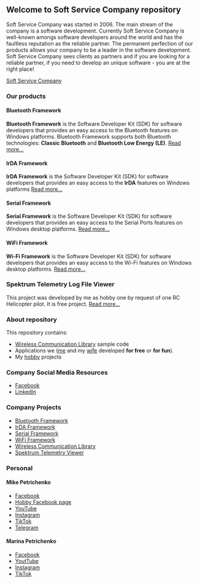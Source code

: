 ## Welcome to Soft Service Company repository

Soft Service Company was started in 2006. The main stream of the company is a software development. Currently Soft Service Company is well-known amongs
software developers around the world and has the faultless reputation as the reliable partner. The permanent perfection of our products allows your
company to be a leader in the software development. Soft Service Company sees clients as partners and if you are looking for a reliable partner,
if you need to develop an unique software - you are at the right place!

[Soft Service Company](https://www.btframework.com)

### Our products

#### Bluetooth Framework

**Bluetooth Framework** is the Software Developer Kit (SDK) for software developers that provides an easy access to the Bluetooth features on Windows platforms.
Bluetooth Framework supports both Bluetooth technologies: **Classic Bluetooth** and **Bluetooth Low Energy (LE)**.
[Read more...](https://www.btframework.com/bluetoothframework.htm)

#### IrDA Framework

**IrDA Framework** is the Software Developer Kit (SDK) for software developers that provides an easy access to the **IrDA** features on Windows platforms
[Read more...](https://www.btframework.com/irdaframework.htm)

#### Serial Framework

**Serial Framework** is the Software Developer Kit (SDK) for software developers that provides an easy access to the Serial Ports features on Windows
desktop platforms.
[Read more...](https://www.btframework.com/serialframework.htm)

#### WiFi Framework

**Wi-Fi Framework** is the Software Developer Kit (SDK) for software developers that provides an easy access to the Wi-Fi features on Windows desktop platforms.
[Read more...](https://www.btframework.com/wififramework.htm)

### Spektrum Telemetry Log File Viewer

This project was developed by me as hobby one by request of one RC Helicopter pilot. It is free project.
[Read more...](https://www.tlmviewer.com)

### About repository

This repository contains:

- [Wireless Communication Library](https://www.btframework.com/wcl.htm) sample code
- Applications we ([me](https://www.linkedin.com/in/mikepetrichenko/) and my [wife](https://www.facebook.com/marina.petrichenko.1) developed
**for free** or **for fun**).
- My [hobby](https://www.youtube.com/mikepetrichenko) projects

### Company Social Media Resources

- [Facebook](https://www.facebook.com/SoftServiceCompany)
- [LinkedIn](https://www.linkedin.com/in/mikepetrichenko/)

### Company Projects

- [Bluetooth Framework](https://www.btframework.com/bluetoothframework.htm)
- [IrDA Framework](https://www.btframework.com/irdaframework.htm)
- [Serial Framework](https://www.btframework.com/serialframework.htm)
- [WiFi Framework](https://www.btframework.com/wififramework.htm)
- [Wireless Communication Library](https://www.btframework.com/wcl.htm)
- [Spektrum Telemetry Viewer](https://www.tlmviewer.com)

### Personal

#### Mike Petrichenko

- [Facebook](https://www.facebook.com/mike.petrichenko)
- [Hobby Facebook page](https://www.facebook.com/btframework)
- [YouTube](https://www.youtube.com/@drone_tales)
- [Instagram](https://instagram.com/drone_tales/)
- [TikTok](https://www.tiktok.com/@drone_tales)
- [Telegram](https://t.me/drone_tales)

#### Marina Petrichenko

- [Facebook](https://www.facebook.com/marina.petrichenko.1)
- [YoutTube](https://www.youtube.com/@cottonwoolies)
- [Instagram](https://www.instagram.com/cotton_woolies/)
- [TikTok](https://www.tiktok.com/@cotton_woolies)
